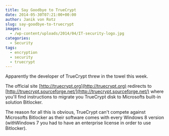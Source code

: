 ```yaml
---
title: Say Goodbye to TrueCrypt
date: 2014-05-30T07:21:00+00:00
author: Janik von Rotz
slug: say-goodbye-to-truecrypt
images:
  - /wp-content/uploads/2014/04/IT-security-logo.jpg
categories:
  - Security
tags:
  - encryption
  - security
  - truecrypt
---
```

Apparently the developer of TrueCrypt threw in the towel this week.

The official site [http://truecrypt.org](http://truecrypt.org) redirects to [http://truecrypt.sourceforge.net/](http://truecrypt.sourceforge.net/) where you'll find instructions to migrate you TrueCrypt disk to Microsofts built-in solution Bitlocker.

The reason for all this is obvious, TrueCrypt can't compete against Microsofts Bitlocker as their software comes with every Windows 8 version (withWindows 7 you had to have an enterprise license in order to use Bitlocker).

